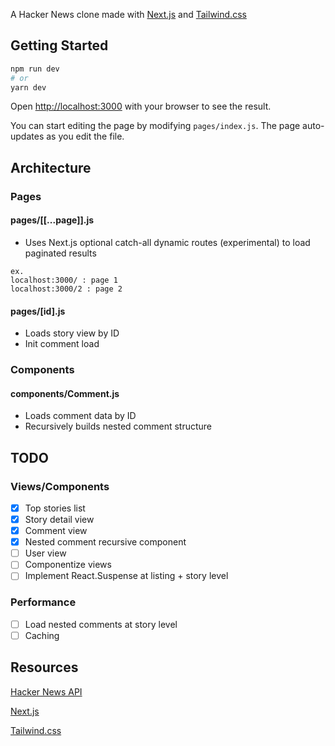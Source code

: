 A Hacker News clone made with [Next.js](https://nextjs.org/) and [Tailwind.css](https://tailwindcss.com/)

## Getting Started

```bash
npm run dev
# or
yarn dev
```

Open [http://localhost:3000](http://localhost:3000) with your browser to see the result.

You can start editing the page by modifying `pages/index.js`. The page auto-updates as you edit the file.

## Architecture

### Pages

#### pages/[[...page]].js

- Uses Next.js optional catch-all dynamic routes (experimental) to load paginated results

```text
ex.
localhost:3000/ : page 1
localhost:3000/2 : page 2
```

#### pages/[id].js

- Loads story view by ID
- Init comment load

### Components

#### components/Comment.js

- Loads comment data by ID
- Recursively builds nested comment structure

## TODO

### Views/Components

- [x] Top stories list
- [x] Story detail view
- [x] Comment view
- [x] Nested comment recursive component
- [ ] User view
- [ ] Componentize views
- [ ] Implement React.Suspense at listing + story level

### Performance

- [ ] Load nested comments at story level
- [ ] Caching

## Resources

[Hacker News API](https://github.com/HackerNews/API)

[Next.js](https://nextjs.org/)

[Tailwind.css](https://tailwindcss.com/)
